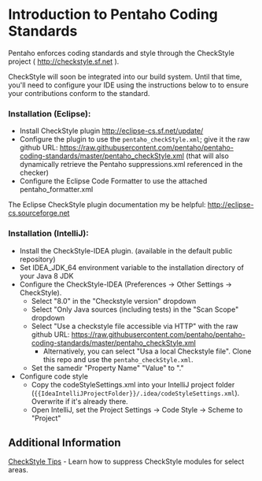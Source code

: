 # Introduction to Pentaho Coding Standards

Pentaho enforces coding standards and style through the CheckStyle project ( http://checkstyle.sf.net ).

CheckStyle will soon be integrated into our build system. Until that time, you'll need to configure your IDE using the instructions below to to ensure your contributions conform to the standard.

### Installation (Eclipse):

- Install CheckStyle plugin http://eclipse-cs.sf.net/update/
- Configure the plugin to use the `pentaho_checkStyle.xml`; give it the raw github URL: https://raw.githubusercontent.com/pentaho/pentaho-coding-standards/master/pentaho_checkStyle.xml
  (that will also dynamically retrieve the Pentaho suppressions.xml referenced in the checker)
- Configure the Eclipse Code Formatter to use the attached pentaho_formatter.xml

The Eclipse CheckStyle plugin documentation my be helpful: http://eclipse-cs.sourceforge.net

### Installation (IntelliJ):

- Install the CheckStyle-IDEA plugin. (available in the default public repository)
- Set IDEA_JDK_64 environment variable to the installation directory of your Java 8 JDK
- Configure the CheckStyle-IDEA (Preferences -> Other Settings -> CheckStyle).
  - Select "8.0" in the "Checkstyle version" dropdown
  - Select "Only Java sources (including tests) in the "Scan Scope" dropdown
  - Select "Use a checkstyle file accessible via HTTP" with the raw github URL:
    https://raw.githubusercontent.com/pentaho/pentaho-coding-standards/master/pentaho_checkStyle.xml
    - Alternatively, you can select "Usa a local Checkstyle file". Clone this repo and use the `pentaho_checkStyle.xml`.
  - Set the samedir "Property Name" "Value" to "."
- Configure code style
  - Copy the codeStyleSettings.xml into your IntelliJ project folder (`{{IdeaIntelliJProjectFolder}}/.idea/codeStyleSettings.xml`). Overwrite if it's already there.
  - Open IntelliJ, set the Project Settings -> Code Style -> Scheme to "Project"

## Additional Information
[CheckStyle Tips](https://github.com/pentaho/pentaho-coding-standards/wiki/CheckStyle-Tips) - Learn how to suppress CheckStyle modules for select areas.
